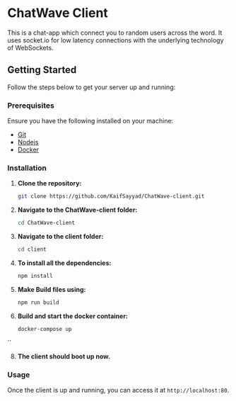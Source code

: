 # ChatWave Client
This is a chat-app which connect you to random users across the word. It uses socket.io for low latency connections with the underlying technology of WebSockets.

## Getting Started

Follow the steps below to get your server up and running:

### Prerequisites

Ensure you have the following installed on your machine:
- [Git](https://git-scm.com/downloads)
- [Nodejs](https://nodejs.org/en/download/package-manager)
- [Docker](https://www.docker.com/products/docker-desktop)

### Installation

1. **Clone the repository:**

    ```sh
    git clone https://github.com/KaifSayyad/ChatWave-client.git
    ```

2. **Navigate to the ChatWave-client folder:**

    ```sh
    cd ChatWave-client
    ```

3. **Navigate to the client folder:**

    ```sh
    cd client
    ```
4. **To install all the dependencies:**

    ```sh
    npm install
    ```


5. **Make Build files using:**

    ```sh
    npm run build
    ```

6. **Build and start the docker container:**

    ```sh
    docker-compose up
    ```
``

8. **The client should boot up now.**

### Usage

Once the client is up and running, you can access it at `http://localhost:80`.

